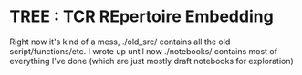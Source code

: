 # TREE : TCR REpertoire Embedding

Right now it's kind of a mess, ./old_src/ contains all the old script/functions/etc. I wrote up until now
./notebooks/ contains most of everything I've done (which are just mostly draft notebooks for exploration)
